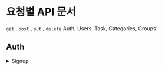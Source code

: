 # 요청별 API 문서
`get` , `post` , `put` , `delete`
Auth, Users, Task, Categories, Groups

## Auth

<details>
<summary>Signup</summary>
<div markdown="1">       
  
  ### Request

  ```jsx
  POST
  /auth/signup HTTP/1.1

  {
    access_token : 'token',
    social_type : 'kakao,google,apple'
  }
  ```

  ### Response

  ```jsx
  Success

  {
    data: {
      social_id: string,
      user_name: string,
      social_type: string,
      profile_img: string,
      profile_color: null,
    }
  }

  Faild

  {
    Error: parameter
  }
  ```
  </div>
  </details>
